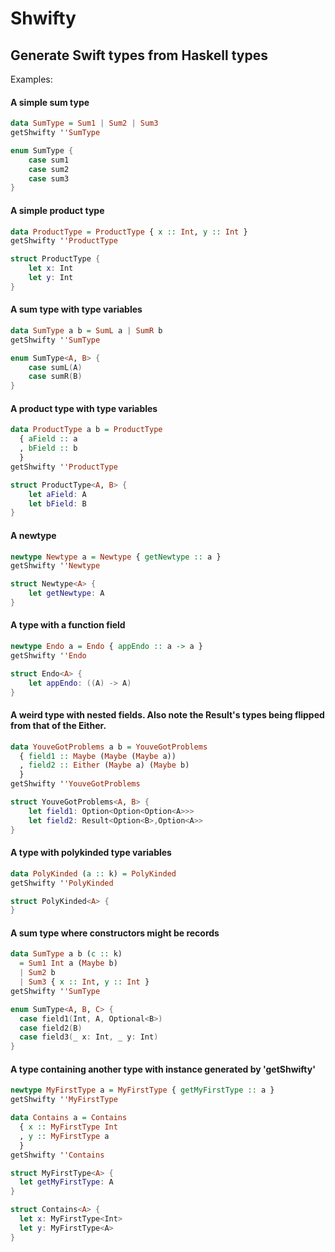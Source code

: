 # Shwifty

## Generate Swift types from Haskell types

Examples: 

#### A simple sum type
```haskell
data SumType = Sum1 | Sum2 | Sum3
getShwifty ''SumType
```

```swift
enum SumType {
    case sum1
    case sum2
    case sum3
}
```

#### A simple product type
```haskell
data ProductType = ProductType { x :: Int, y :: Int }
getShwifty ''ProductType
```

```swift
struct ProductType {
    let x: Int
    let y: Int
}
```

#### A sum type with type variables
```haskell
data SumType a b = SumL a | SumR b
getShwifty ''SumType
```

```swift
enum SumType<A, B> {
    case sumL(A)
    case sumR(B)
}
```

#### A product type with type variables
```haskell
data ProductType a b = ProductType 
  { aField :: a
  , bField :: b 
  }
getShwifty ''ProductType
```

```swift
struct ProductType<A, B> {
    let aField: A
    let bField: B
}
```

#### A newtype
```haskell
newtype Newtype a = Newtype { getNewtype :: a }
getShwifty ''Newtype
```

```swift
struct Newtype<A> {
    let getNewtype: A
}
```

#### A type with a function field
```haskell
newtype Endo a = Endo { appEndo :: a -> a }
getShwifty ''Endo
```

```swift
struct Endo<A> {
    let appEndo: ((A) -> A)
}
```

#### A weird type with nested fields. Also note the Result's types being flipped from that of the Either.
```haskell
data YouveGotProblems a b = YouveGotProblems 
  { field1 :: Maybe (Maybe (Maybe a))
  , field2 :: Either (Maybe a) (Maybe b) 
  }
getShwifty ''YouveGotProblems
```

```swift
struct YouveGotProblems<A, B> {
    let field1: Option<Option<Option<A>>>
    let field2: Result<Option<B>,Option<A>>
}
```

#### A type with polykinded type variables
```haskell
data PolyKinded (a :: k) = PolyKinded
getShwifty ''PolyKinded
```

```swift
struct PolyKinded<A> {
}
```

#### A sum type where constructors might be records
```haskell
data SumType a b (c :: k) 
  = Sum1 Int a (Maybe b) 
  | Sum2 b 
  | Sum3 { x :: Int, y :: Int }
getShwifty ''SumType
```

```swift
enum SumType<A, B, C> {
  case field1(Int, A, Optional<B>)
  case field2(B)
  case field3(_ x: Int, _ y: Int)
}
```

#### A type containing another type with instance generated by 'getShwifty'
```haskell
newtype MyFirstType a = MyFirstType { getMyFirstType :: a }
getShwifty ''MyFirstType

data Contains a = Contains 
  { x :: MyFirstType Int
  , y :: MyFirstType a 
  }
getShwifty ''Contains
```

```swift
struct MyFirstType<A> {
  let getMyFirstType: A
}

struct Contains<A> {
  let x: MyFirstType<Int>
  let y: MyFirstType<A>
}
```
